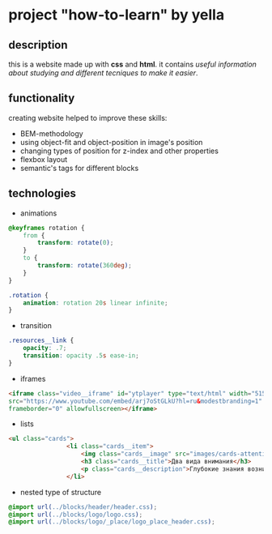 # project "how-to-learn" by yella
## description
this is a website made up with **css** and **html**. it contains _useful information about studying and different tecniques to make it easier_.
## functionality
creating website helped to improve these skills:
* BEM-methodology
* using object-fit and object-position in image's position
* changing types of position for z-index and other properties
* flexbox layout
* semantic's tags for different blocks
## technologies
* animations
```css
@keyframes rotation {
    from {
        transform: rotate(0);
    }
    to {
        transform: rotate(360deg);
    }
}

.rotation {
    animation: rotation 20s linear infinite;
}
```
* transition
```css
.resources__link {
    opacity: .7;
    transition: opacity .5s ease-in;
}
```
* iframes
```html
<iframe class="video__iframe" id="ytplayer" type="text/html" width="515" height="316" 
src="https://www.youtube.com/embed/arj7oStGLkU?hl=ru&modestbranding=1"
frameborder="0" allowfullscreen></iframe>
```
* lists
```html
<ul class="cards">
                <li class="cards__item">
                    <img class="cards__image" src="images/cards-attention.png" alt="attention">
                    <h3 class="cards__title">Два вида внимания</h3>
                    <p class="cards__description">Глубокие знания возникают, если чередовать сфокусированное и рассеянное мышление.</p>
                </li>
```
* nested type of structure
```css
@import url(../blocks/header/header.css);
@import url(../blocks/logo/logo.css);
@import url(../blocks/logo/_place/logo_place_header.css);
``` 
